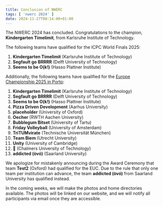 ```yaml
---
title: Conclusion of NWERC
tags: [ 'nwerc 2024' ]
date: 2024-11-27T00:14:00+01:00
---
```

The NWERC 2024 has concluded. Congratulations to the champion, **Kindergarten Timelimit**, from Karlsruhe Institute of Technology.

The following teams have qualified for the ICPC World Finals 2025:

1. **Kindergarten Timelimit** (Karlsruhe Institute of Technology)
2. **Segfault go BRRRR** (Delft University of Technology)
3. **Seems to be O(k!)** (Hasso Plattner Institute)

Additionally, the following teams have qualified for the [Europe Championship 2025 in Porto](https://euc.icpc.global):

1. **Kindergarten Timelimit** (Karlsruhe Institute of Technology)
2. **Segfault go BRRRR** (Delft University of Technology)
3. **Seems to be O(k!)** (Hasso Plattner Institute)
4. **Pizza Driven Development** (Aarhus University)
5. **placeholder** (University of Oxford)
6. **Oecher** (RWTH Aachen University)
7. **Bubblegum Bitset** (University of Tartu)
8. **Friday Volleyball** (University of Amsterdam)
9. **TriTUMvirate** (Technische Universität München)
10. **Team Biem** (Utrecht University)
11. **Unity** (University of Cambridge)
12. **🥶** (Chalmers University of Technology)
13. **addicted (òvó)** (Saarland University)

We apologize for mistakenly announcing during the Award Ceremony that team **Test2** (Oxford) had qualified for the EUC. Due to the rule that only one team per institution can advance, the team **addicted (òvó)** from Saarland University has qualified instead.

In the coming weeks, we will make the photos and home directories available. The photos will be linked on our website, and we will notify all participants via email once they are accessible.
